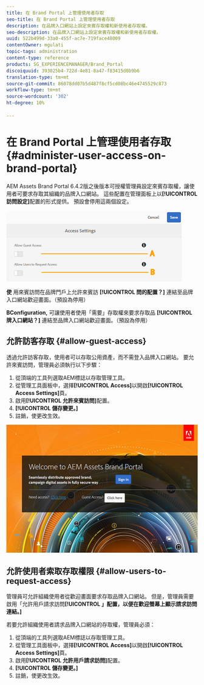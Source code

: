 ```yaml
---
title: 在 Brand Portal 上管理使用者存取
seo-title: 在 Brand Portal 上管理使用者存取
description: 在品牌入口網站上設定來賓存取權和新使用者存取權。
seo-description: 在品牌入口網站上設定來賓存取權和新使用者存取權。
uuid: 522b499d-33a0-455f-ac7e-719face48009
contentOwner: mgulati
topic-tags: administration
content-type: reference
products: SG_EXPERIENCEMANAGER/Brand_Portal
discoiquuid: 393025b4-722d-4e81-8a47-f83415d0b9b6
translation-type: tm+mt
source-git-commit: 86078dd07b5d487f8cf5cd08bc46e4745529c873
workflow-type: tm+mt
source-wordcount: '302'
ht-degree: 10%

---
```



# 在 Brand Portal 上管理使用者存取 {#administer-user-access-on-brand-portal}

AEM Assets Brand Portal 6.4.2版之後版本可授權管理員設定來賓存取權，讓使用者可要求存取其組織的品牌入口網站。 這些配置在管理面板上以&#x200B;**[!UICONTROL 訪問設定]**&#x200B;配置的形式提供。 預設會停用這兩個設定。

![](assets/access-configs.png)

**使**   用來賓訪問在品牌門戶上允許來賓訪 **[!UICONTROL 問的配置？]** 連結至品牌入口網站歡迎畫面。（預設為停用）

**BConfiguration,**   可讓使用者使用「需要」存取權來要求存取品 **[!UICONTROL 牌入口網站？]** 連結至品牌入口網站歡迎畫面。（預設為停用）

## 允許訪客存取 {#allow-guest-access}

透過允許訪客存取，使用者可以存取公用資產，而不需登入品牌入口網站。
要允許來賓訪問，管理員必須執行以下步驟：

1. 從頂端的工具列選取AEM標誌以存取管理工具。
1. 從管理工具面板中，選擇&#x200B;**[!UICONTROL Access]**&#x200B;以開啟&#x200B;**[!UICONTROL Access Settings]**&#x200B;頁。
1. 啟用&#x200B;**[!UICONTROL 允許來賓訪問]**&#x200B;配置。
1. **[!UICONTROL 儲存變更。]**
1. 註銷，使更改生效。

![](assets/bp-welcome-screen.png)

## 允許使用者索取存取權限 {#allow-users-to-request-access}

管理員可允許組織使用者從歡迎畫面要求存取品牌入口網站。 但是，管理員需要啟用「允許用戶請求訪問&#x200B;**[!UICONTROL 」配置，以便在歡迎螢幕上顯示請求訪問連結。]**

若要允許組織使用者請求品牌入口網站的存取權，管理員必須：

1. 從頂端的工具列選取AEM標誌以存取管理工具。
1. 從管理工具面板中，選擇&#x200B;**[!UICONTROL Access]**&#x200B;以開啟&#x200B;**[!UICONTROL Access Settings]**&#x200B;頁。
1. 啟用&#x200B;**[!UICONTROL 允許用戶請求訪問]**&#x200B;配置。
1. **[!UICONTROL 儲存變更。]**
1. 註銷，使更改生效。
